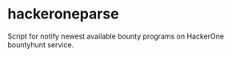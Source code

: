 # hackeroneparse
Script for notify newest available bounty programs on HackerOne bountyhunt service.
